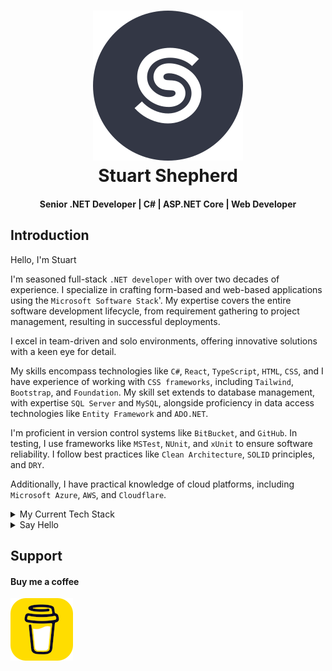 <h1 align="center">
    <a href="https://stuartshepherd.com">
        <img src="./.github/assets/stuartshepherd-logo.svg">
    </a>
    <br>
        Stuart Shepherd
    <br>
</h1>

<h4 align="center">
    Senior .NET Developer | C# | ASP.NET Core | Web Developer
</h4>

## Introduction

Hello, I'm Stuart

I'm seasoned full-stack `.NET developer` with over two decades of experience. I specialize in crafting form-based and web-based applications using the `Microsoft Software Stack`'. 
My expertise covers the entire software development lifecycle, from requirement gathering to project management, resulting in successful deployments.

I excel in team-driven and solo environments, offering innovative solutions with a keen eye for detail. 

My skills encompass technologies like `C#`, `React`, `TypeScript`, `HTML`, `CSS`, and I have experience of working with `CSS frameworks`, including `Tailwind`, `Bootstrap`, and `Foundation`. 
My skill set extends to database management, with expertise `SQL Server` and `MySQL`, alongside proficiency in data access technologies like `Entity Framework` and `ADO.NET`.

I'm proficient in version control systems like `BitBucket`, and `GitHub`. In testing, I use frameworks like `MSTest`, `NUnit`, and `xUnit` to ensure software reliability. 
I follow best practices like `Clean Architecture`, `SOLID` principles, and `DRY`.

Additionally, I have practical knowledge of cloud platforms, including `Microsoft Azure`, `AWS`, and `Cloudflare`.

<details>
<summary>
    My Current Tech Stack
</summary><br />
The technologies I'm currently using for projects are:

#### Content Management Systems

&nbsp;&nbsp;&nbsp;&nbsp;&check;&nbsp;&nbsp;Kentico Xperience<br>
&nbsp;&nbsp;&nbsp;&nbsp;&check;&nbsp;&nbsp;Kontent.ai<br>
&nbsp;&nbsp;&nbsp;&nbsp;&check;&nbsp;&nbsp;Umbraco<br>

#### Languages

&nbsp;&nbsp;&nbsp;&nbsp;&check;&nbsp;&nbsp;C#<br>
&nbsp;&nbsp;&nbsp;&nbsp;&check;&nbsp;&nbsp;React<br>
&nbsp;&nbsp;&nbsp;&nbsp;&check;&nbsp;&nbsp;TypeScript<br>
&nbsp;&nbsp;&nbsp;&nbsp;&check;&nbsp;&nbsp;JavaScript<br>

#### CSS Frameworks

&nbsp;&nbsp;&nbsp;&nbsp;&check;&nbsp;&nbsp;Tailwind<br>
&nbsp;&nbsp;&nbsp;&nbsp;&check;&nbsp;&nbsp;Bootstrap<br>

#### Databases

&nbsp;&nbsp;&nbsp;&nbsp;&check;&nbsp;&nbsp;SQL Server
</details>

<details>
<summary>
    Say Hello
</summary><br />
If you want to say hello or have any questions, you can find me:

###

- [Website](https://stuartshepherd.com)
- [GitHub](https://github.com/stuartshepherd)
- [LinkedIn](https://www.linkedin.com/in/stuartjshepherd/)   
</details>

## Support

#### Buy me a coffee

<a href="https://www.buymeacoffee.com/stuartshepherd" target="_blank">
    <img src="./.github/assets/buymeacoffee.png" alt="Buy Me A Coffee" style="width: 100px !important;">
</a>
